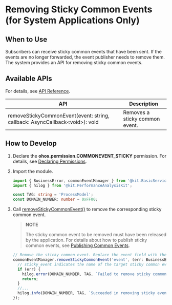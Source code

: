 # Removing Sticky Common Events (for System Applications Only)

<!--Kit: Basic Services Kit-->
<!--Subsystem: Notification-->
<!--Owner: @peixu-->
<!--Designer: @dongqingran; @wulong158-->
<!--Tester: @wanghong1997-->
<!--Adviser: @fang-jinxu-->

## When to Use

Subscribers can receive sticky common events that have been sent. If the events are no longer forwarded, the event publisher needs to remove them. The system provides an API for removing sticky common events.

## Available APIs

For details, see [API Reference](../../reference/apis-basic-services-kit/js-apis-commonEventManager-sys.md#commoneventmanagerremovestickycommonevent10).

| API| Description|
| -------- | -------- |
| removeStickyCommonEvent(event: string, callback: AsyncCallback\<void>): void | Removes a sticky common event.|


## How to Develop

1. Declare the **ohos.permission.COMMONEVENT_STICKY** permission. For details, see [Declaring Permissions](../../security/AccessToken/declare-permissions.md).

2. Import the module.

   ```ts
   import { BusinessError, commonEventManager } from '@kit.BasicServicesKit';
   import { hilog } from '@kit.PerformanceAnalysisKit';

   const TAG: string = 'ProcessModel';
   const DOMAIN_NUMBER: number = 0xFF00;
   ```

3. Call [removeStickyCommonEvent()](../../reference/apis-basic-services-kit/js-apis-commonEventManager-sys.md#commoneventmanagerremovestickycommonevent10) to remove the corresponding sticky common event.

   > **NOTE**
   >
   > The sticky common event to be removed must have been released by the application. For details about how to publish sticky common events, see [Publishing Common Events](common-event-publish.md).

   ```ts
   // Remove the sticky common event. Replace the event field with the actual event name.
   commonEventManager.removeStickyCommonEvent('event', (err: BusinessError) => {
     // sticky_event indicates the name of the target sticky common event.
     if (err) {
       hilog.error(DOMAIN_NUMBER, TAG, `Failed to remove sticky common event. Code is ${err.code}, message is ${err.message}`);
       return;
     }
     //...
     hilog.info(DOMAIN_NUMBER, TAG, `Succeeded in removing sticky event.`);
   });
   ```
